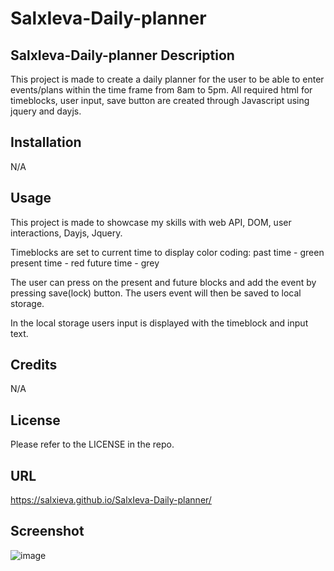 # SalxIeva-Daily-planner


## SalxIeva-Daily-planner Description

This project is made to create a daily planner for the user to be able to enter events/plans within the time frame from 8am to 5pm.
All required html for timeblocks, user input, save button are created through Javascript using jquery and dayjs.

## Installation

N/A

## Usage

This project is made to showcase my skills with web API, DOM, user interactions, Dayjs, Jquery.

Timeblocks are set to current time to display color coding:
past time - green
present time - red
future time - grey

The user can press on the present and future blocks and add the event by pressing save(lock) button.
The users event will then be saved to local storage.

In the local storage users input is displayed with the timeblock and input text.

## Credits

N/A

## License

Please refer to the LICENSE in the repo.

## URL

https://salxieva.github.io/SalxIeva-Daily-planner/

## Screenshot

![image](https://github.com/SalxIeva/SalxIeva-Daily-planner/assets/133906072/13df0391-7694-4530-bdf1-215e5394ccb8)
